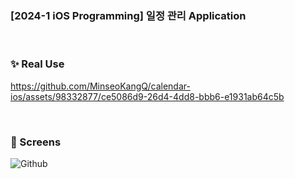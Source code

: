 ### [2024-1 iOS Programming] 일정 관리 Application

<br>

### ✨ Real Use
https://github.com/MinseoKangQ/calendar-ios/assets/98332877/ce5086d9-26d4-4dd8-bbb6-e1931ab64c5b

<br>

### 📱 Screens
![Github](https://github.com/MinseoKangQ/calendar-ios/assets/98332877/4cb3a8f4-3d3b-45ac-ad59-62186f2b9b2f)
